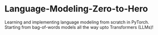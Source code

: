 # Language-Modeling-Zero-to-Hero
Learning and implementing language modeling from scratch in PyTorch. Starting from bag-of-words models all the way upto Transformers (LLMs)!
